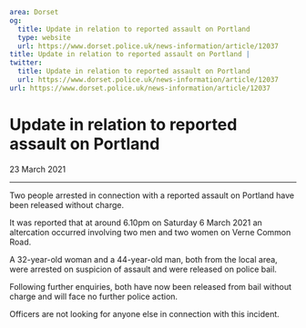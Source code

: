 ```yaml
area: Dorset
og:
  title: Update in relation to reported assault on Portland
  type: website
  url: https://www.dorset.police.uk/news-information/article/12037
title: Update in relation to reported assault on Portland |
twitter:
  title: Update in relation to reported assault on Portland
  url: https://www.dorset.police.uk/news-information/article/12037
url: https://www.dorset.police.uk/news-information/article/12037
```

# Update in relation to reported assault on Portland

23 March 2021

* * *

Two people arrested in connection with a reported assault on Portland have been released without charge.

It was reported that at around 6.10pm on Saturday 6 March 2021 an altercation occurred involving two men and two women on Verne Common Road.

A 32-year-old woman and a 44-year-old man, both from the local area, were arrested on suspicion of assault and were released on police bail.

Following further enquiries, both have now been released from bail without charge and will face no further police action.

Officers are not looking for anyone else in connection with this incident.

